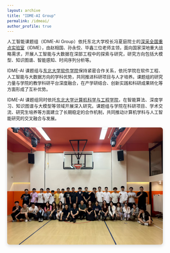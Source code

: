 ```yaml
---
layout: archive
title: "IDME-AI Group"
permalink: /idmeai/
author_profile: true
---
```


<p style="text-align: justify; text-justify: inter-word;">
人工智能课题组（IDME-AI Group）依托东北大学校长冯夏庭院士的<a href="http://idme.neu.edu.cn/" target="_blank">深采全国重点实验室</a>（IDME），由赵相国、孙永佼、毕鑫三位老师主领，面向国家深地重大战略需求，开展人工智能与大数据在深部工程中的探索与研究，研究方向包括大模型、知识图谱、智能感知、时间序列分析等。
</p>

<p style="text-align: justify; text-justify: inter-word;">
IDME-AI 课题组与<a href="http://sc.neu.edu.cn/" target="_blank">东北大学软件学院</a>保持紧密合作关系，依托学院在软件工程、人工智能与大数据方向的学科优势，共同推进科研项目与人才培养。课题组的研究力量与学院的教学科研平台深度融合，在产学研结合、创新实践和科研成果转化等方面形成了互补优势。
</p>

<p style="text-align: justify; text-justify: inter-word;">
IDME-AI 课题组同时依托<a href="http://www.cse.neu.edu.cn/" target="_blank">东北大学计算机科学与工程学院</a>，在智能算法、深度学习、知识图谱与大模型等领域开展深入研究。课题组与学院在科研项目、学术交流、研究生培养等方面建立了长期稳定的合作机制，共同推动计算机学科与人工智能研究的交叉融合与发展。
</p>

<div style="text-align: center; margin: 20px 0;">
  <img src="/images/group.jpg" alt="Research Structure" style="max-width:100%; height:auto; border-radius:8px; box-shadow: 0 4px 12px rgba(0,0,0,0.15);">
</div>